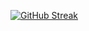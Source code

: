 <a href="https://git.io/streak-stats"><img src="https://streak-stats.demolab.com?user=Denvercoder1&theme=transparent&date_format=M%20j%5B%2C%20Y%5D" alt="GitHub Streak" /></a>
